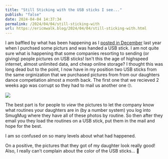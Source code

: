 ```yaml
---
title: "Still Sticking with the USB sticks I see..."
publish: "false"
date: 2024-04-04 14:37:34
permalink: /2024/04/04/still-sticking-with
url: https://ericmwalk.blog/2024/04/04/still-sticking-with.html
---
```


I am baffled by what has been happening as I [posted in December](https://ericmwalk.blog/2023/12/22/thanks-for-taking.html) last year when I purchsed some picturs and was handed a USB stick. I am not quite sure what is happening that some companies resorting to sending (or giving) people pictures on USB sticks! Isn't this the age of highspeed internet, almost unlimited data, and cheap online storage? I thought this was long dead but to the point, I now have in my position two USB sticks from the same orginization that we purchased pictures from from our daughters dance competiation almost a month back. The first one that we recieved 2 weeks ago was corrupt so they had to mail us another one 🙄.




![](https://ericmwalk.blog/uploads/2024/img-8517.jpeg)

The best part is for people to *view* the pictures to let the company know what routines your daughters are in (by a number system) you log into SmugMug where they have all of these photos by routine. So then after they email you they load the routines on a USB stick, put them in the mail and hope for the best.

I am so confused on so many levels about what had happened.

On a positive, the pictures that they got of my daughter look really good! Also, I really can’t complain about the color of the USB sticks… 🧡